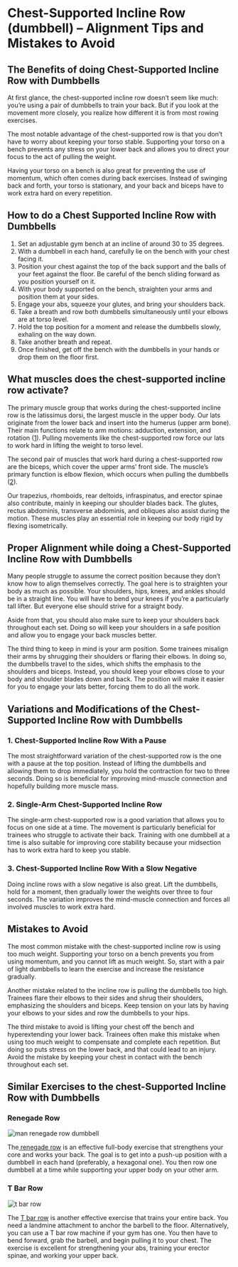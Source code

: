 # Chest-Supported Incline Row (dumbbell) – Alignment Tips and Mistakes to Avoid

## The Benefits of doing Chest-Supported Incline Row with Dumbbells 

At first glance, the chest-supported incline row doesn’t seem like much: you’re using a pair of dumbbells to train your back. But if you look at the movement more closely, you realize how different it is from most rowing exercises.

The most notable advantage of the chest-supported row is that you don’t have to worry about keeping your torso stable. Supporting your torso on a bench prevents any stress on your lower back and allows you to direct your focus to the act of pulling the weight.

Having your torso on a bench is also great for preventing the use of momentum, which often comes during back exercises. Instead of swinging back and forth, your torso is stationary, and your back and biceps have to work extra hard on every repetition.

## How to do a Chest Supported Incline Row with Dumbbells 

  1. Set an adjustable gym bench at an incline of around 30 to 35 degrees.
  2. With a dumbbell in each hand, carefully lie on the bench with your chest facing it.
  3. Position your chest against the top of the back support and the balls of your feet against the floor. Be careful of the bench sliding forward as you position yourself on it.
  4. With your body supported on the bench, straighten your arms and position them at your sides.
  5. Engage your abs, squeeze your glutes, and bring your shoulders back.
  6. Take a breath and row both dumbbells simultaneously until your elbows are at torso level.
  7. Hold the top position for a moment and release the dumbbells slowly, exhaling on the way down.
  8. Take another breath and repeat.
  9. Once finished, get off the bench with the dumbbells in your hands or drop them on the floor first.

## What muscles does the chest-supported incline row activate?

The primary muscle group that works during the chest-supported incline row is the latissimus dorsi, the largest muscle in the upper body. Our lats originate from the lower back and insert into the humerus (upper arm bone). Their main functions relate to arm motions: adduction, extension, and rotation ([1](https://www.physio-pedia.com/Latissimus_Dorsi_Muscle)). Pulling movements like the chest-supported row force our lats to work hard in lifting the weight to torso level.

The second pair of muscles that work hard during a chest-supported row are the biceps, which cover the upper arms’ front side. The muscle’s primary function is elbow flexion, which occurs when pulling the dumbbells ([2](https://www.physio-pedia.com/Biceps_brachii)). 

Our trapezius, rhomboids, rear deltoids, infraspinatus, and erector spinae also contribute, mainly in keeping our shoulder blades back. The glutes, rectus abdominis, transverse abdominis, and obliques also assist during the motion. These muscles play an essential role in keeping our body rigid by flexing isometrically.

## Proper Alignment while doing a Chest-Supported Incline Row with Dumbbells

Many people struggle to assume the correct position because they don’t know how to align themselves correctly. The goal here is to straighten your body as much as possible. Your shoulders, hips, knees, and ankles should be in a straight line. You will have to bend your knees if you’re a particularly tall lifter. But everyone else should strive for a straight body.

Aside from that, you should also make sure to keep your shoulders back throughout each set. Doing so will keep your shoulders in a safe position and allow you to engage your back muscles better. 

The third thing to keep in mind is your arm position. Some trainees misalign their arms by shrugging their shoulders or flaring their elbows. In doing so, the dumbbells travel to the sides, which shifts the emphasis to the shoulders and biceps. Instead, you should keep your elbows close to your body and shoulder blades down and back. The position will make it easier for you to engage your lats better, forcing them to do all the work. 

## Variations and Modifications of the Chest-Supported Incline Row with Dumbbells

### 1\. Chest-Supported Incline Row With a Pause

The most straightforward variation of the chest-supported row is the one with a pause at the top position. Instead of lifting the dumbbells and allowing them to drop immediately, you hold the contraction for two to three seconds. Doing so is beneficial for improving mind-muscle connection and hopefully building more muscle mass.

### 2\. Single-Arm Chest-Supported Incline Row

The single-arm chest-supported row is a good variation that allows you to focus on one side at a time. The movement is particularly beneficial for trainees who struggle to activate their back. Training with one dumbbell at a time is also suitable for improving core stability because your midsection has to work extra hard to keep you stable.

### 3\. Chest-Supported Incline Row With a Slow Negative

Doing incline rows with a slow negative is also great. Lift the dumbbells, hold for a moment, then gradually lower the weights over three to four seconds. The variation improves the mind-muscle connection and forces all involved muscles to work extra hard.

## Mistakes to Avoid

The most common mistake with the chest-supported incline row is using too much weight. Supporting your torso on a bench prevents you from using momentum, and you cannot lift as much weight. So, start with a pair of light dumbbells to learn the exercise and increase the resistance gradually.

Another mistake related to the incline row is pulling the dumbbells too high. Trainees flare their elbows to their sides and shrug their shoulders, emphasizing the shoulders and biceps. Keep tension on your lats by having your elbows to your sides and row the dumbbells to your hips.

The third mistake to avoid is lifting your chest off the bench and hyperextending your lower back. Trainees often make this mistake when using too much weight to compensate and complete each repetition. But doing so puts stress on the lower back, and that could lead to an injury. Avoid the mistake by keeping your chest in contact with the bench throughout each set.

## Similar Exercises to the chest-Supported Incline Row with Dumbbells

### Renegade Row

![man renegade row dumbbell](data:image/gif;base64,R0lGODlhAQABAAAAACH5BAEKAAEALAAAAAABAAEAAAICTAEAOw==)![man renegade row dumbbell](https://www.hevyapp.com/wp-content/uploads/DSC03430-edited-1024x576.jpg)

The[ renegade row](https://www.hevyapp.com/exercises/how-to-renegade-row/) is an effective full-body exercise that strengthens your core and works your back. The goal is to get into a push-up position with a dumbbell in each hand (preferably, a hexagonal one). You then row one dumbbell at a time while supporting your upper body on your other arm.

### T Bar Row

![t bar row ](data:image/gif;base64,R0lGODlhAQABAAAAACH5BAEKAAEALAAAAAABAAEAAAICTAEAOw==)![t bar row ](https://www.hevyapp.com/wp-content/uploads/t-bar-row--1024x676.jpg)

The [T bar row](https://www.hevyapp.com/exercises/how-to-t-bar-row/) is another effective exercise that trains your entire back. You need a landmine attachment to anchor the barbell to the floor. Alternatively, you can use a T bar row machine if your gym has one. You then have to bend forward, grab the barbell, and begin pulling it to your chest. The exercise is excellent for strengthening your abs, training your erector spinae, and working your upper back.